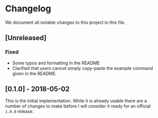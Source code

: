 Changelog
=========

We document all notable changes to this project in this file.

## [Unreleased]

### Fixed
- Some typos and formatting in the README
- Clarified that users cannot simply copy-paste the example command
  given in the README.

## [0.1.0] - 2018-05-02

This is the initial implementation.  While it is already usable there
are a number of changes to make before I will consider it ready for an
official `1.0.0` release.
